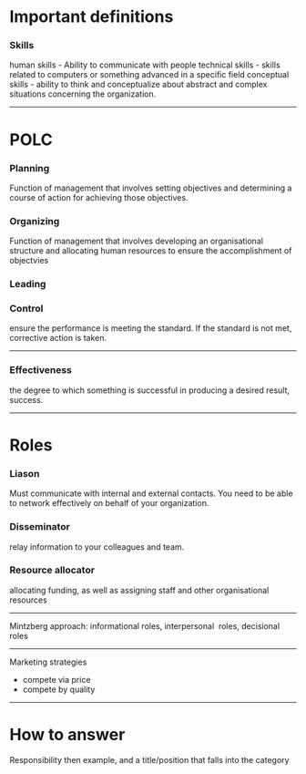# Important definitions
### Skills
human skills - Ability to communicate with people
technical skills - skills related to computers or something advanced in a specific field
conceptual skills - ability to think and conceptualize about abstract and complex situations concerning the organization.

---

# POLC
### Planning
Function of management that involves setting objectives and determining a
course of action for achieving those objectives.

### Organizing
Function of management that involves developing an organisational structure and
allocating human resources to ensure the accomplishment of objectvies

### Leading 

### Control
ensure the performance is meeting the standard. If the standard is not met, corrective action is taken.

---

### Effectiveness
the degree to which something is successful in producing a desired result, success.

---

# Roles
### Liason
Must communicate with internal and external contacts. You need to be able to
network effectively on behalf of your organization.

### Disseminator
relay information to your colleagues and team.

### Resource allocator
allocating funding, as well as assigning staff and other organisational resources

---

Mintzberg approach: informational roles, interpersonal  roles, decisional roles

---

Marketing strategies
- compete via price
- compete by quality

---

# How to answer
Responsibility then example, and a title/position that falls into the category

